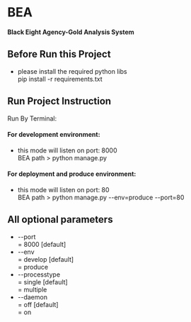 # BEA  
**Black Eight Agency-Gold Analysis System**  
  
## Before Run this Project  
* please install the required python libs  
    pip install -r requirements.txt
  
## Run Project Instruction
Run By Terminal:
#### For development environment:  
* this mode will listen on port: 8000  
    BEA path > python manage.py  
#### For deployment and produce environment:  
* this mode will listen on port: 80  
    BEA path > python manage.py --env=produce  --port=80  

## All optional parameters
* --port  
= 8000 [default]  
* --env  
= develop [default]  
= produce  
* --processtype  
= single [default]  
= multiple  
* --daemon  
= off [default]  
= on  